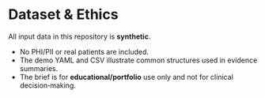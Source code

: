 # Dataset & Ethics

All input data in this repository is **synthetic**.  
- No PHI/PII or real patients are included.  
- The demo YAML and CSV illustrate common structures used in evidence summaries.  
- The brief is for **educational/portfolio** use only and not for clinical decision‑making.
